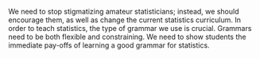 We need to stop stigmatizing amateur statisticians; instead, we should encourage them, as well as change the current statistics curriculum. In order to teach statistics, the type of grammar we use is crucial. Grammars need to be both flexible and constraining. We need to show students the immediate pay-offs of learning a good grammar for statistics.